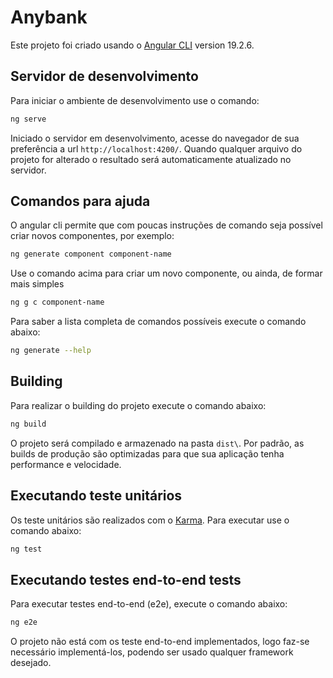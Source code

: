 # Anybank

Este projeto foi criado usando o [Angular CLI](https://github.com/angular/angular-cli) version 19.2.6.

## Servidor de desenvolvimento

Para iniciar o ambiente de desenvolvimento use o comando:

```bash
ng serve
```

Iniciado o servidor em desenvolvimento, acesse do navegador de sua preferência a url `http://localhost:4200/`. Quando qualquer arquivo do projeto for alterado o resultado será automaticamente atualizado no servidor.

## Comandos para ajuda

O angular cli permite que com poucas instruções de comando seja possível criar novos componentes, por exemplo: 

```bash
ng generate component component-name
```
Use o comando acima para criar um novo componente, ou ainda, de formar mais simples

```bash
ng g c component-name
```

Para saber a lista completa de comandos possíveis execute o comando abaixo:

```bash
ng generate --help
```

## Building

Para realizar o building do projeto execute o comando abaixo:

```bash
ng build
```
O projeto será compilado e armazenado na pasta `dist\`. Por padrão, as builds de produção são optimizadas para que sua aplicação tenha performance e velocidade.

## Executando teste unitários

Os teste unitários são realizados com o [Karma](https://karma-runner.github.io). Para executar use o comando abaixo:

```bash
ng test
```

## Executando testes end-to-end tests

Para executar testes end-to-end (e2e), execute o comando abaixo:

```bash
ng e2e
```

O projeto não está com os teste end-to-end implementados, logo faz-se necessário implementá-los, podendo ser usado qualquer framework desejado.

